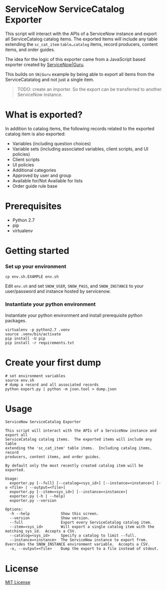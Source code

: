 # ServiceNow ServiceCatalog Exporter

This script will interact with the APIs of a ServiceNow instance and export all
ServiceCatalog catalog items.  The exported items will include any table
extending the `sc_cat_item` `table…catalog` items, record producers, content
items, and order guides.

The idea for the logic of this exporter came from a JavaScript based exporter
created by [ServiceNow|Guru][1].

This builds on `SN|Guru` example by being able to export all items from the
ServiceCatatalog and not just a single item.

> TODO: create an importer.  So the export can be transferred to another
> ServiceNow instance.

# What is exported?

In addition to catalog items, the following records related to the exported
catalog item is also exported:

- Variables (including question choices)
- Variable sets (including associated variables, client scripts, and UI
  policies)
- Client scripts
- UI policies
- Additional categories
- Approved by user and group
- Available for/Not Available for lists
- Order guide rule base

# Prerequisites

- Python 2.7
- pip
- virtualenv

# Getting started

### Set up your environment

    cp env.sh.EXAMPLE env.sh

Edit `env.sh` and set `SNOW_USER`, `SNOW_PASS`, and `SNOW_INSTANCE` to your
user/password and instance hosted by servicenow.

### Instantiate your python environment

Instantiate your python environment and install prerequisite python packages.

    virtualenv -p python2.7 .venv
    source .venv/bin/activate
    pip install -U pip
    pip install -r requirements.txt

# Create your first dump

    # set environment variables
    source env.sh
    # dump a record and all associated records
    python export.py | python -m json.tool > dump.json

# Usage

```
ServiceNow ServiceCatalog Exporter

This script will interact with the APIs of a ServiceNow instance and export all
ServiceCatalog catalog items.  The exported items will include any table
extending the 'sc_cat_item' table items.  Including catalog items, record
producers, content items, and order guides.

By default only the most recently created catalog item will be exported.

Usage:
  exporter.py [--full] [--catalog=<sys_id>] [--instance=<instance>] [-o <file> | --output=<file>]
  exporter.py [--item=<sys_id>] [--instance=<instance>]
  exporter.py (-h | --help)
  exporter.py --version

Options:
  -h --help              Show this screen.
  --version              Show version.
  --full                 Export every ServiceCatalog catalog item.
  --item=<sys_id>        Will export a single catalog item with the matching sys_id.  Accepts a CSV.
  --catalog=<sys_id>     Specify a catalog to limit --full.
  --instance=<instance>  The ServiceNow instance to export from.  Overrides the SNOW_INSTANCE environment variable.  Accepts a CSV.
  -o, --output=<file>    Dump the export to a file instead of stdout.
```

# License

[MIT License](LICENSE.txt)

[1]: https://www.servicenowguru.com/system-definition/exporting-service-catalog-items-step/
